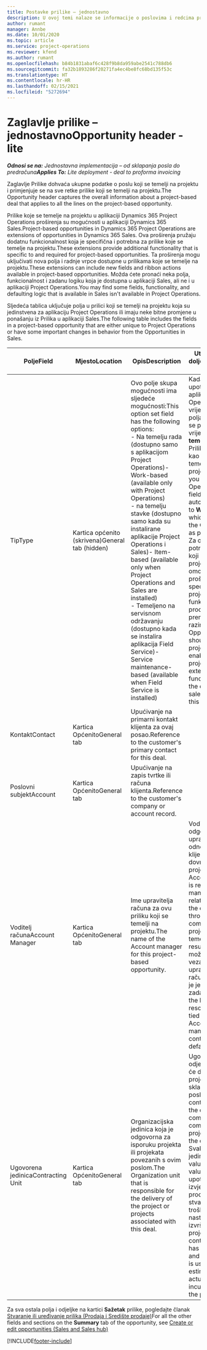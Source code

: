 ```yaml
---
title: Postavke prilike – jednostavno
description: U ovoj temi nalaze se informacije o poslovima i redcima prilike koji se temelje na projektu.
author: rumant
manager: Annbe
ms.date: 10/01/2020
ms.topic: article
ms.service: project-operations
ms.reviewer: kfend
ms.author: rumant
ms.openlocfilehash: b84b1831abaf6c428f9b8da959abe2541c788db6
ms.sourcegitcommit: fa32b1893286f20271fa4ec4be8fc68bd135f53c
ms.translationtype: HT
ms.contentlocale: hr-HR
ms.lasthandoff: 02/15/2021
ms.locfileid: "5272694"
---
```

# <a name="opportunity-header---lite"></a><span data-ttu-id="8152a-103">Zaglavlje prilike – jednostavno</span><span class="sxs-lookup"><span data-stu-id="8152a-103">Opportunity header - lite</span></span>

<span data-ttu-id="8152a-104">_**Odnosi se na:** Jednostavna implementacija – od sklapanja posla do predračuna_</span><span class="sxs-lookup"><span data-stu-id="8152a-104">_**Applies To:** Lite deployment - deal to proforma invoicing_</span></span>

<span data-ttu-id="8152a-105">Zaglavlje Prilike dohvaća ukupne podatke o poslu koji se temelji na projektu i primjenjuje se na sve retke prilike koji se temelji na projektu.</span><span class="sxs-lookup"><span data-stu-id="8152a-105">The Opportunity header captures the overall information about a project-based deal that applies to all the lines on the project-based opportunity.</span></span>

<span data-ttu-id="8152a-106">Prilike koje se temelje na projektu u aplikaciji Dynamics 365 Project Operations proširenja su mogućnosti u aplikaciji Dynamics 365 Sales.</span><span class="sxs-lookup"><span data-stu-id="8152a-106">Project-based opportunities in Dynamics 365 Project Operations are extensions of opportunities in Dynamics 365 Sales.</span></span> <span data-ttu-id="8152a-107">Ova proširenja pružaju dodatnu funkcionalnost koja je specifična i potrebna za prilike koje se temelje na projektu.</span><span class="sxs-lookup"><span data-stu-id="8152a-107">These extensions provide additional functionality that is specific to and required for project-based opportunities.</span></span> <span data-ttu-id="8152a-108">Ta proširenja mogu uključivati nova polja i radnje vrpce dostupne u prilikama koje se temelje na projektu.</span><span class="sxs-lookup"><span data-stu-id="8152a-108">These extensions can include new fields and ribbon actions available in project-based opportunities.</span></span> <span data-ttu-id="8152a-109">Možda ćete pronaći neka polja, funkcionalnost i zadanu logiku koja je dostupna u aplikaciji Sales, ali ne i u aplikaciji Project Operations.</span><span class="sxs-lookup"><span data-stu-id="8152a-109">You may find some fields, functionality, and defaulting logic that is available in Sales isn't available in Project Operations.</span></span>

<span data-ttu-id="8152a-110">Sljedeća tablica uključuje polja u prilici koji se temelji na projektu koja su jedinstvena za aplikaciju Project Operations ili imaju neke bitne promjene u ponašanju iz Prilika u aplikaciji Sales.</span><span class="sxs-lookup"><span data-stu-id="8152a-110">The following table includes the fields in a project-based opportunity that are either unique to Project Operations or have some important changes in behavior from the Opportunities in Sales.</span></span>

| <span data-ttu-id="8152a-111">**Polje**</span><span class="sxs-lookup"><span data-stu-id="8152a-111">**Field**</span></span> | <span data-ttu-id="8152a-112">**Mjesto**</span><span class="sxs-lookup"><span data-stu-id="8152a-112">**Location**</span></span> | <span data-ttu-id="8152a-113">**Opis**</span><span class="sxs-lookup"><span data-stu-id="8152a-113">**Description**</span></span> | <span data-ttu-id="8152a-114">**Utjecaj prema dolje**</span><span class="sxs-lookup"><span data-stu-id="8152a-114">**Downstream impact**</span></span> |
| --- | --- | --- | --- |
| <span data-ttu-id="8152a-115">Tip</span><span class="sxs-lookup"><span data-stu-id="8152a-115">Type</span></span> | <span data-ttu-id="8152a-116">Kartica općenito (skrivena)</span><span class="sxs-lookup"><span data-stu-id="8152a-116">General tab (hidden)</span></span> | <span data-ttu-id="8152a-117">Ovo polje skupa mogućnosti ima sljedeće mogućnosti:</span><span class="sxs-lookup"><span data-stu-id="8152a-117">This option set field has the following options:</span></span></br><span data-ttu-id="8152a-118">- Na temelju rada (dostupno samo s aplikacijom Project Operations)</span><span class="sxs-lookup"><span data-stu-id="8152a-118">- Work-based (available only with Project Operations)</span></span></br><span data-ttu-id="8152a-119">- na temelju stavke (dostupno samo kada su instalirane aplikacije Project Operations i Sales)</span><span class="sxs-lookup"><span data-stu-id="8152a-119">- Item-based (available only when Project Operations and Sales are installed)</span></span></br><span data-ttu-id="8152a-120">- Temeljeno na servisnom održavanju (dostupno kada se instalira aplikacija Field Service)</span><span class="sxs-lookup"><span data-stu-id="8152a-120">- Service maintenance-based (available when Field Service is installed)</span></span> | <span data-ttu-id="8152a-121">Kada upotrebljavate aplikaciju Project Operations, vrijednost ovog polja automatski se postavlja na vrijednost **Na temelju rada** što Priliku klasificira kao priliku koji se temelji na projektu.</span><span class="sxs-lookup"><span data-stu-id="8152a-121">When you use Project Operations, this field value is automatically set to **Work-based** which classifies the Opportunity as project-based.</span></span> <span data-ttu-id="8152a-122">Za ovaj posao potrebna je prilika koji se temelji na projektu, koja će omogućiti sva proširenja specifična za projekt i funkcionalnost u procesu prodaje prema nižim razinama.</span><span class="sxs-lookup"><span data-stu-id="8152a-122">An Opportunity should be project-based to enable all project-specific extensions and functionality in the downstream sales process for this deal.</span></span> |
| <span data-ttu-id="8152a-123">Kontakt</span><span class="sxs-lookup"><span data-stu-id="8152a-123">Contact</span></span> | <span data-ttu-id="8152a-124">Kartica Općenito</span><span class="sxs-lookup"><span data-stu-id="8152a-124">General tab</span></span> | <span data-ttu-id="8152a-125">Upućivanje na primarni kontakt klijenta za ovaj posao.</span><span class="sxs-lookup"><span data-stu-id="8152a-125">Reference to the customer's primary contact for this deal.</span></span> | |
| <span data-ttu-id="8152a-126">Poslovni subjekt</span><span class="sxs-lookup"><span data-stu-id="8152a-126">Account</span></span> | <span data-ttu-id="8152a-127">Kartica Općenito</span><span class="sxs-lookup"><span data-stu-id="8152a-127">General tab</span></span> | <span data-ttu-id="8152a-128">Upućivanje na zapis tvrtke ili računa klijenta.</span><span class="sxs-lookup"><span data-stu-id="8152a-128">Reference to the customer's company or account record.</span></span> | |
| <span data-ttu-id="8152a-129">Voditelj računa</span><span class="sxs-lookup"><span data-stu-id="8152a-129">Account Manager</span></span> | <span data-ttu-id="8152a-130">Kartica Općenito</span><span class="sxs-lookup"><span data-stu-id="8152a-130">General tab</span></span> | <span data-ttu-id="8152a-131">Ime upravitelja računa za ovu priliku koji se temelji na projektu.</span><span class="sxs-lookup"><span data-stu-id="8152a-131">The name of the Account manager for this project-based opportunity.</span></span> | <span data-ttu-id="8152a-132">Voditelj računa odgovoran je za upravljanje odnosom s klijentom kroz dovršetak ovog projekta.</span><span class="sxs-lookup"><span data-stu-id="8152a-132">The Account manager is responsible for managing the relationship with the customer through the completion of this project.</span></span> <span data-ttu-id="8152a-133">Na temelju zapisa resursa koji se može rezervirati vezanog za upravitelja računa, ugovorna je jedinica zadana.</span><span class="sxs-lookup"><span data-stu-id="8152a-133">Based on the bookable resource record tied to the Account manager, the contracting unit is defaulted.</span></span> |
| <span data-ttu-id="8152a-134">Ugovorena jedinica</span><span class="sxs-lookup"><span data-stu-id="8152a-134">Contracting Unit</span></span> | <span data-ttu-id="8152a-135">Kartica Općenito</span><span class="sxs-lookup"><span data-stu-id="8152a-135">General tab</span></span> | <span data-ttu-id="8152a-136">Organizacijska jedinica koja je odgovorna za isporuku projekta ili projekata povezanih s ovim poslom.</span><span class="sxs-lookup"><span data-stu-id="8152a-136">The Organization unit that is responsible for the delivery of the project or projects associated with this deal.</span></span> | <span data-ttu-id="8152a-137">Ugovorna jedinica odjel je tvrtke koji će dovršiti projekt(e) nakon sklapanja posla.</span><span class="sxs-lookup"><span data-stu-id="8152a-137">The contracting unit is the division of the company that will complete the project(s) after the deal is closed.</span></span> <span data-ttu-id="8152a-138">Svaka ugovorna jedinica ima valutu i ta se valuta upotrebljava za izvješćivanje o procijenjenim i stvarnim troškovima nastalim tijekom izvršenja projekta.</span><span class="sxs-lookup"><span data-stu-id="8152a-138">Every contracting unit has a currency, and this currency is used to report estimated and actual costs incurred during the project.</span></span> |

<span data-ttu-id="8152a-139">Za sva ostala polja i odjeljke na kartici **Sažetak** prilike, pogledajte članak [Stvaranje ili uređivanje prilika (Prodaja i Središte prodaje)](https://docs.microsoft.com/dynamics365/sales-enterprise/create-edit-opportunity-sales)</span><span class="sxs-lookup"><span data-stu-id="8152a-139">For all the other fields and sections on the **Summary** tab of the opportunity, see [Create or edit opportunities (Sales and Sales hub)](https://docs.microsoft.com/dynamics365/sales-enterprise/create-edit-opportunity-sales)</span></span>


[!INCLUDE[footer-include](../../includes/footer-banner.md)]